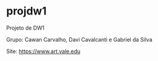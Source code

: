 # projdw1
Projeto de DW1

Grupo: Cawan Carvalho, Davi Cavalcanti e Gabriel da Silva

Site: https://www.art.yale.edu
